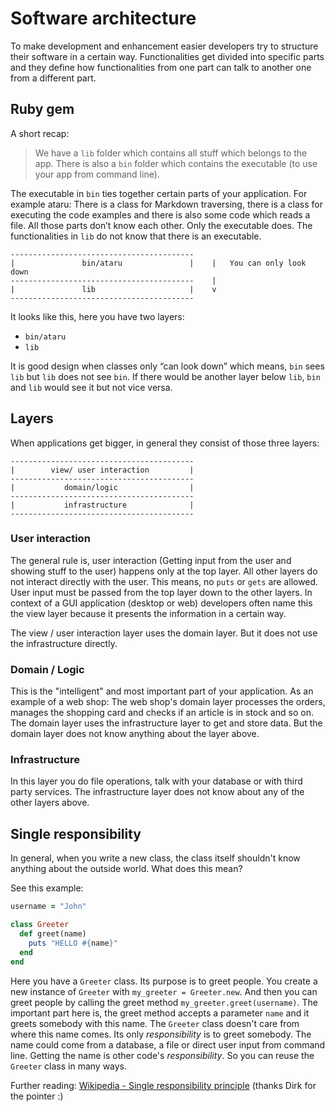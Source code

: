 # Software architecture

To make development and enhancement easier developers try to structure their software in a certain way. 
Functionalities get divided into specific parts and they define how functionalities from one part can talk to another
one from a different part.

## Ruby gem
A short recap:
> We have a `lib` folder which contains all stuff which belongs to the app. There is also a `bin` folder which contains the executable (to use your app from command line). 

The executable in `bin` ties together certain parts of your application. For example ataru:
There is a class for Markdown traversing, there is a class for executing the code examples and there is also some code which reads a file. 
All those parts don’t know each other. Only the executable does. The functionalities in `lib` do not know that there is an executable.

```
-----------------------------------------
|               bin/ataru               |    |   You can only look down
-----------------------------------------    |
|               lib                     |    v
-----------------------------------------
```

It looks like this, here you have two layers:
- `bin/ataru`
- `lib`

It is good design when classes only “can look down” which means, `bin` sees `lib` but `lib` does not see `bin`. 
If there would be another layer below `lib`, `bin` and `lib` would see it but not vice versa.


## Layers

When applications get bigger, in general they consist of those three layers:

```
-----------------------------------------
|        view/ user interaction         |
-----------------------------------------
|           domain/logic                |
-----------------------------------------
|           infrastructure              |
-----------------------------------------

```

### User interaction

The general rule is, user interaction (Getting input from the user and showing stuff to the user) happens only at the top layer. All other layers do not interact directly with the user. This means, no `puts` or `gets` are allowed. User input must be passed from the top layer down to the other layers.
In context of a GUI application (desktop or web) developers often name this the view layer because it presents the information in a certain way.

The view / user interaction layer uses the domain layer. But it does not use the infrastructure directly.

### Domain / Logic

This is the "intelligent" and most important part of your application. As an example of a web shop: 
The web shop's domain layer processes the orders, manages the shopping card and checks if an article is in stock and so on. 
The domain layer uses the infrastructure layer to get and store data. But the domain layer does not know anything about the layer above.

### Infrastructure

In this layer you do file operations, talk with your database or with third party services. The infrastructure layer does not know about any of the other layers above.

## Single responsibility

In general, when you write a new class, the class itself shouldn't know anything about the outside world. What does this mean?

See this example:

```ruby
username = "John"

class Greeter
  def greet(name)
    puts "HELLO #{name}"
  end
end
```
Here you have a `Greeter` class. Its purpose is to greet people. You create a new instance of `Greeter` with `my_greeter = Greeter.new`. And then you can greet people by calling the greet method `my_greeter.greet(username)`. 
The important part here is, the greet method accepts a parameter `name` and it greets somebody with this name. The `Greeter` class doesn't care from where this name comes. Its only *responsibility* is to greet somebody. The name could come from a database, a file or direct user input from command line. Getting the name is other code's *responsibility*. So you can reuse the `Greeter` class in many ways.

Further reading: [Wikipedia - Single responsibility principle](http://en.wikipedia.org/wiki/Single_responsibility_principle) (thanks Dirk for the pointer :)
